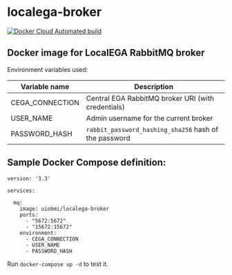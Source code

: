 # localega-broker

[![Docker Cloud Automated build](https://img.shields.io/docker/cloud/automated/uiobmi/localega-broker.svg)](https://hub.docker.com/r/uiobmi/localega-broker)

## Docker image for LocalEGA RabbitMQ broker

Environment variables used:

| Variable name         | Description                                                |
|-----------------------|------------------------------------------------------------|
| CEGA_CONNECTION       | Central EGA RabbitMQ broker URI (with credentials)         |
| USER_NAME             | Admin username for the current broker                      |
| PASSWORD_HASH         | `rabbit_password_hashing_sha256` hash of the password      |

## Sample Docker Compose definition:

```
version: '3.3'

services:

  mq:
    image: uiobmi/localega-broker
    ports:
      - "5672:5672"
      - "15672:15672"
    environment:
      - CEGA_CONNECTION
      - USER_NAME
      - PASSWORD_HASH
```

Run `docker-compose up -d` to test it.
